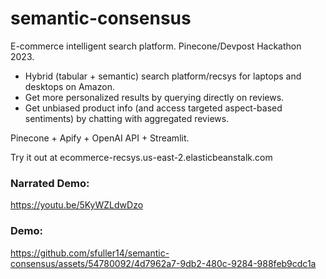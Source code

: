 # semantic-consensus
E-commerce intelligent search platform. Pinecone/Devpost Hackathon 2023.

* Hybrid (tabular + semantic) search platform/recsys for laptops and desktops on Amazon.
* Get more personalized results by querying directly on reviews. 
* Get unbiased product info (and access targeted aspect-based sentiments) by chatting with aggregated reviews.

Pinecone + Apify + OpenAI API + Streamlit.

Try it out at ecommerce-recsys.us-east-2.elasticbeanstalk.com 

### Narrated Demo:
https://youtu.be/5KyWZLdwDzo

### Demo:
https://github.com/sfuller14/semantic-consensus/assets/54780092/4d7962a7-9db2-480c-9284-988feb9cdc1a
